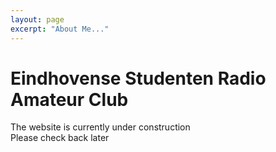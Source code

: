 ```yaml
---
layout: page
excerpt: "About Me..."
---
```




[//]: # (Remember that this is MarkDown and not HTML, the website is built with Jekyll)

# Eindhovense Studenten Radio Amateur Club
The website is currently under construction  
Please check back later